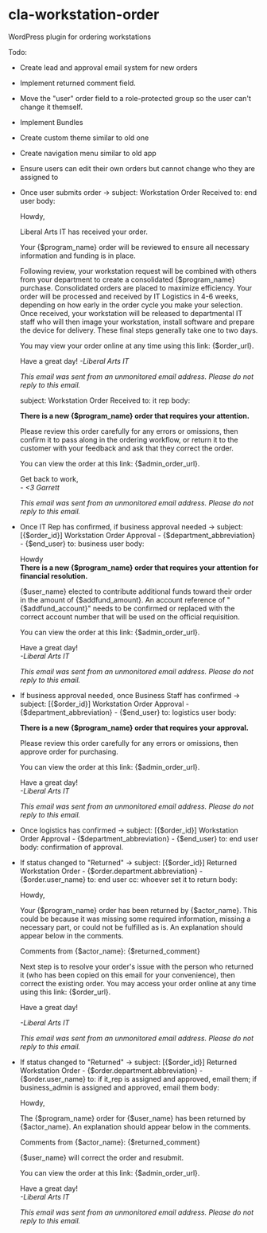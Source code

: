 # cla-workstation-order
WordPress plugin for ordering workstations

Todo:
* Create lead and approval email system for new orders
* Implement returned comment field.
* Move the "user" order field to a role-protected group so the user can't change it themself.
* Implement Bundles
* Create custom theme similar to old one
* Create navigation menu similar to old app
* Ensure users can edit their own orders but cannot change who they are assigned to

* Once user submits order ->
	subject: Workstation Order Received
	to: end user
	body:
	<p>Howdy,</p>
  <p>Liberal Arts IT has received your order.</p>

  <p>Your {$program_name} order will be reviewed to ensure all necessary information and funding is in place.</p>
  <p>
    Following review, your workstation request will be combined with others from your department to create a consolidated {$program_name} purchase. Consolidated orders are placed to maximize efficiency. Your order will be processed and received by IT Logistics in 4-6 weeks, depending on how early in the order cycle you make your selection. Once received, your workstation will be released to departmental IT staff who will then image your workstation, install software and prepare the device for delivery. These final steps generally take one to two days.
  </p>
  <p>You may view your order online at any time using this link: {$order_url}.</p>

  <p>
    Have a great day!
    <em>-Liberal Arts IT</em>
  </p>
  <p><em>This email was sent from an unmonitored email address. Please do not reply to this email.</em></p>

	subject: Workstation Order Received
	to: it rep
	body:
	<p>
    <strong>There is a new {$program_name} order that requires your attention.</strong>
  </p>
  <p>
    Please review this order carefully for any errors or omissions, then confirm it to pass along in the ordering workflow, or return it to the customer with your feedback and ask that they correct the order.
  </p>
  <p>
    You can view the order at this link: {$admin_order_url}.
  </p>
  <p>
    Get back to work,<br />
    <em>- &lt;3 Garrett</em>
  </p>
  <p><em>This email was sent from an unmonitored email address. Please do not reply to this email.</em></p>

* Once IT Rep has confirmed, if business approval needed ->
  subject: [{$order_id}] Workstation Order Approval - {$department_abbreviation} - {$end_user}
  to: business user
  body:
	<p>
    Howdy<br />
    <strong>There is a new {$program_name} order that requires your attention for financial resolution.</strong></p>
  <p>
    {$user_name} elected to contribute additional funds toward their order in the amount of {$addfund_amount}. An account reference of "{$addfund_account}" needs to be confirmed or replaced with the correct account number that will be used on the official requisition.
  </p>
  <p>
    You can view the order at this link: {$admin_order_url}.
  </p>
  <p>
    Have a great day!<br />
    <em>-Liberal Arts IT</em>
  </p>
  <p><em>This email was sent from an unmonitored email address. Please do not reply to this email.</em></p>

* If business approval needed, once Business Staff has confirmed ->
	subject: [{$order_id}] Workstation Order Approval - {$department_abbreviation} - {$end_user}
	to: logistics user
	body:
	<p><strong>There is a new {$program_name} order that requires your approval.</strong></p>
  <p>
    Please review this order carefully for any errors or omissions, then approve order for purchasing.
  </p>
  <p>
    You can view the order at this link: {$admin_order_url}.
  </p>
	<p>
	  Have a great day!<br />
	  <em>-Liberal Arts IT</em>
	</p>
  <p><em>This email was sent from an unmonitored email address. Please do not reply to this email.</em></p>

* Once logistics has confirmed ->
	subject: [{$order_id}] Workstation Order Approval - {$department_abbreviation} - {$end_user}
	to: end user
	body: confirmation of approval.

* If status changed to "Returned" ->
	subject: [{$order_id}] Returned Workstation Order - {$order.department.abbreviation} - {$order.user_name}
	to: end user
	cc: whoever set it to return
	body:
	<p>
    Howdy,
  </p>
  <p>
    Your {$program_name} order has been returned by {$actor_name}. This could be because it was missing some required information, missing a necessary part, or could not be fulfilled as is. An explanation should appear below in the comments.
  </p>
  <p>
    Comments from {$actor_name}: {$returned_comment}
  </p>
  <p>
    Next step is to resolve your order's issue with the person who returned it (who has been copied on this email for your convenience), then correct the existing order. You may access your order online at any time using this link: {$order_url}.
  </p>

  <p>Have a great day!</p>
  <p><em>-Liberal Arts IT</em></p>
  <p><em>This email was sent from an unmonitored email address. Please do not reply to this email.</em></p>

* If status changed to "Returned" ->
	subject: [{$order_id}] Returned Workstation Order - {$order.department.abbreviation} - {$order.user_name}
	to: if it_rep is assigned and approved, email them; if business_admin is assigned and approved, email them
  body:
  <p>
    Howdy,
  </p>
  <p>
    The {$program_name} order for {$user_name} has been returned by {$actor_name}. An explanation should appear below in the comments.
  </p>
  <p>
    Comments from {$actor_name}: {$returned_comment}
  </p>
  <p>
    {$user_name} will correct the order and resubmit.
  </p>
  <p>
    You can view the order at this link: {$admin_order_url}.
  </p>
  <p>
    Have a great day!<br />
    <em>-Liberal Arts IT</em>
  </p>
  <p><em>This email was sent from an unmonitored email address. Please do not reply to this email.</em></p>
